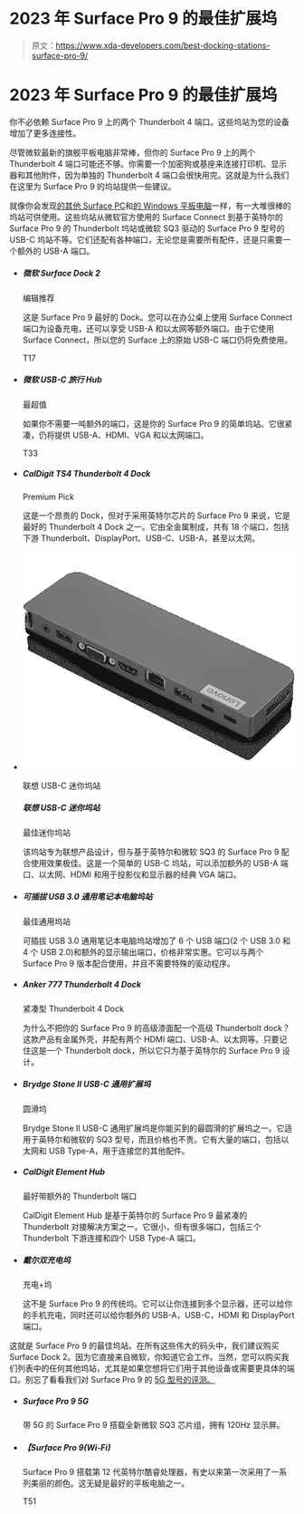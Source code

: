 # 2023 年 Surface Pro 9 的最佳扩展坞

> 原文：<https://www.xda-developers.com/best-docking-stations-surface-pro-9/>

# 2023 年 Surface Pro 9 的最佳扩展坞

你不必依赖 Surface Pro 9 上的两个 Thunderbolt 4 端口。这些坞站为您的设备增加了更多连接性。

尽管微软最新的旗舰平板电脑非常棒，但你的 Surface Pro 9 上的两个 Thunderbolt 4 端口可能还不够。你需要一个加密狗或基座来连接打印机、显示器和其他附件，因为单独的 Thunderbolt 4 端口会很快用完。这就是为什么我们在这里为 Surface Pro 9 的坞站提供一些建议。

就像你会发现[的其他 Surface PC](https://www.xda-developers.com/best-microsoft-surface-pcs/)和[的 Windows 平板电脑](https://www.xda-developers.com/best-windows-tablets/)一样，有一大堆很棒的坞站可供使用。这些坞站从微软官方使用的 Surface Connect 到基于英特尔的 Surface Pro 9 的 Thunderbolt 坞站或微软 SQ3 驱动的 Surface Pro 9 型号的 USB-C 坞站不等。它们还配有各种端口，无论您是需要所有配件，还是只需要一个额外的 USB-A 端口。

*   ##### 微软 Surface Dock 2

    编辑推荐

    这是 Surface Pro 9 最好的 Dock。您可以在办公桌上使用 Surface Connect 端口为设备充电，还可以享受 USB-A 和以太网等额外端口。由于它使用 Surface Connect，所以您的 Surface 上的原始 USB-C 端口仍将免费使用。

    T17
*   ##### 微软 USB-C 旅行 Hub

    最超值

    如果你不需要一吨额外的端口，这是你的 Surface Pro 9 的简单坞站。它很紧凑，仍将提供 USB-A、HDMI、VGA 和以太网端口。

    T33
*   ##### CalDigit TS4 Thunderbolt 4 Dock

    Premium Pick

    这是一个昂贵的 Dock，但对于采用英特尔芯片的 Surface Pro 9 来说，它是最好的 Thunderbolt 4 Dock 之一。它由全金属制成，共有 18 个端口，包括下游 Thunderbolt、DisplayPort、USB-C、USB-A，甚至以太网。

*   <picture>![The Lenovo USB-C Mini Dock lets you expand out your ThinkPad's ports without worrying about space. There's a compact and foldable USB-C cable included, and a wide array of ports that you'd typically find on bigger docks of the same price.](img/1c1343ac81b5c4e0a67b55103079268d.png)</picture>

    联想 USB-C 迷你坞站

    ##### 联想 USB-C 迷你坞站

    最佳迷你坞站

    该坞站专为联想产品设计，但与基于英特尔和微软 SQ3 的 Surface Pro 9 配合使用效果极佳。这是一个简单的 USB-C 坞站，可以添加额外的 USB-A 端口、以太网、HDMI 和用于投影仪和显示器的经典 VGA 端口。

*   ##### 可插拔 USB 3.0 通用笔记本电脑坞站

    最佳通用坞站

    可插拔 USB 3.0 通用笔记本电脑坞站增加了 6 个 USB 端口(2 个 USB 3.0 和 4 个 USB 2.0)和额外的显示输出端口，价格非常实惠。它可以与两个 Surface Pro 9 版本配合使用，并且不需要特殊的驱动程序。

*   ##### Anker 777 Thunderbolt 4 Dock

    紧凑型 Thunderbolt 4 Dock

    为什么不把你的 Surface Pro 9 的高级漆面配一个高级 Thunderbolt dock？这款产品有金属外壳，并配有两个 HDMI 端口、USB-A、以太网等。只要记住这是一个 Thunderbolt dock，所以它只为基于英特尔的 Surface Pro 9 设计。

*   ##### Brydge Stone II USB-C 通用扩展坞

    圆滑坞

    Brydge Stone II USB-C 通用扩展坞是你能买到的最圆滑的扩展坞之一。它适用于英特尔和微软的 SQ3 型号，而且价格也不贵。它有大量的端口，包括以太网和 USB Type-A，用于连接您的其他配件。

*   ##### CalDigit Element Hub

    最好带额外的 Thunderbolt 端口

    CalDigit Element Hub 是基于英特尔的 Surface Pro 9 最紧凑的 Thunderbolt 对接解决方案之一。它很小，但有很多端口，包括三个 Thunderbolt 下游连接和四个 USB Type-A 端口。

*   ##### 戴尔双充电坞

    充电+坞

    这不是 Surface Pro 9 的传统坞。它可以让你连接到多个显示器，还可以给你的手机充电，同时还可以给你额外的 USB-A，USB-C，HDMI 和 DisplayPort 端口。

这就是 Surface Pro 9 的最佳坞站。在所有这些伟大的码头中，我们建议购买 Surface Dock 2。因为它直接来自微软，你知道它会工作。当然，您可以购买我们列表中的任何其他坞站，尤其是如果您想将它们用于其他设备或需要更具体的端口。别忘了看看我们对 Surface Pro 9 的 [5G 型号的评测。](https://www.xda-developers.com/surface-pro-9-5g-review/)

*   ##### Surface Pro 9 5G

    带 5G 的 Surface Pro 9 搭载全新微软 SQ3 芯片组，拥有 120Hz 显示屏。

    
*   ##### 【Surface Pro 9(Wi-Fi)

    Surface Pro 9 搭载第 12 代英特尔酷睿处理器，有史以来第一次采用了一系列美丽的颜色。这无疑是最好的平板电脑之一。

    T51